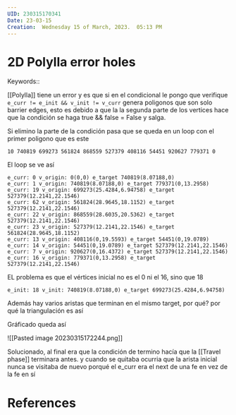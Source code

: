 ```yaml
---
UID: 230315170341
Date: 23-03-15
Creation:  Wednesday 15 of March, 2023.  05:13 PM
---
```


# 2D Polylla error holes

Keywords:: 

[[Polylla]] tiene un error y es que si en el condicional le pongo que verifique `e_curr != e_init && v_init != v_curr` genera poligonos que son solo barrier edges, esto es debido a que la la segunda parte de los vertices hace que la condición se haga true && false = False y salga. 

Si elimino la parte de la condición pasa que se queda en un loop con el primer poligono que es este 


```
10 740819 699273 561824 868559 527379 408116 54451 920627 779371 0 

```

El loop se ve así


```
e_curr: 0 v_origin: 0(0,0) e_target 740819(8.07188,0)
e_curr: 1 v_origin: 740819(8.07188,0) e_target 779371(0,13.2958)
e_curr: 19 v_origin: 699273(25.4284,6.94758) e_target 527379(12.2141,22.1546)
e_curr: 62 v_origin: 561824(28.9645,18.1152) e_target 527379(12.2141,22.1546)
e_curr: 22 v_origin: 868559(28.6035,20.5362) e_target 527379(12.2141,22.1546)
e_curr: 23 v_origin: 527379(12.2141,22.1546) e_target 561824(28.9645,18.1152)
e_curr: 13 v_origin: 408116(0,19.5593) e_target 54451(0,19.0789)
e_curr: 14 v_origin: 54451(0,19.0789) e_target 527379(12.2141,22.1546)
e_curr: 7 v_origin: 920627(0,16.4372) e_target 527379(12.2141,22.1546)
e_curr: 16 v_origin: 779371(0,13.2958) e_target 527379(12.2141,22.1546)
```

EL problema es que el vértices inicial no es el 0 ni el 16, sino que 18

`e_init: 18 v_init: 740819(8.07188,0) e_target 699273(25.4284,6.94758)`

Además hay varios aristas que terminan en el mismo target, por qué? por qué la triangulación es así

Gráficado queda así 

![[Pasted image 20230315172244.png]]

Solucionado, al final era que la condición de termino hacía que la [[Travel phase]] terminara antes. y cuando se quitaba ocurria que la arista inicial nunca se visitaba de nuevo porqué el e_curr era el next de una fe en vez de la fe en sí

# References
